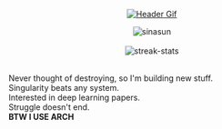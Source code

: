 <div align="center">

[![Header Gif](assets/header.gif)](https://github.com/sinasun)

</div>
<div align="center">
    <img align="center" src="https://komarev.com/ghpvc/?username=sinasun&label=Profile%20views&color=0e75b6&style=flat" alt="sinasun" />
    <br><br>
    <img align="center" src="https://github-readme-streak-stats.herokuapp.com/?user=sinasun&theme=onedark" alt="streak-stats" />
    <br><br>
    <p align="left">
        Never thought of destroying, so I'm building new stuff.
        <br>
        Singularity beats any system. 
        <br>
        Interested in deep learning papers.
        <br>
        Struggle doesn't end.
        <br>
        <b>BTW I USE ARCH</b>
    </p>

</div>
